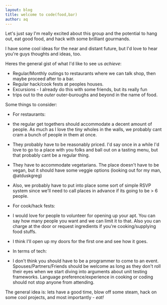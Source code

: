 ```yaml
---
layout: blog
title: welcome to code(food,bar)
author: aq
---
```


Let's just say I'm really excited about this group and the potential
to hang out, eat good food, and hack with some brilliant gourmands.

I have some cool ideas for the near and distant future, but I'd love
to hear you're guys thoughts and ideas, too.

Heres the general gist of what I'd like to see us _achieve_:

* Regular/Monthly outings to restaurants where we can talk shop, then
maybe proceed after to a bar.
* Regular hack/cook fests at peoples houses.
* Excursions - I already do this with some friends, but its really fun
* trips out to the _outer_ outer-buroughs and beyond in the name of
food.

Some things to consider:

* For restaurants:
 * the regular get togethers should accommodate a decent amount of
people. As much as I love the tiny wholes in the walls, we probably
cant cram a bunch of people in them at once.
 * They probably have to be reasonably priced. I'd say once in a
while I'd love to go to a place with you folks and ball out on a
tasting menu, but that probably cant be a regular thing.
 * They have to accommodate vegetarians. The place doesn't have to be
vegan, but it should have some veggie options (looking out for my man,
@atduskgreg)
 * Also, we probably have to put into place some sort of simple RSVP
system since we'll need to call places in advance if its going to be >
6 people.

* For cook/hack fests:
 * I would love for people to volunteer for opening up your apt. You
can say how many people you want and we can limit it to that. Also you
can charge at the door or request ingredients if you're
cooking/supplying food stuffs.
 * I think I'll open up my doors for the first one and see how it goes.

* In terms of tech:
 * I don't think you should have to be a programmer to come to an
event. Spouses/Partners/Friends should be welcome as long as they don't
roll their eyes when we start diving into arguments about unit testing
frameworks. Language preference/experience in cooking or coding should
not stop anyone from attending.

The general idea is: lets have a good time, blow off some steam, hack
on some cool projects, and most importantly - _eat!_